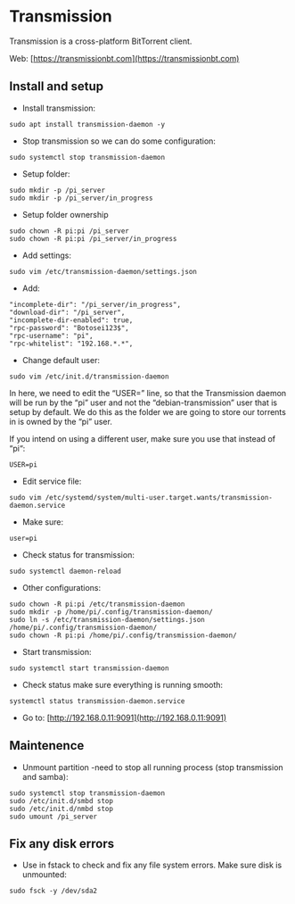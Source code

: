 # Transmission

Transmission is a cross-platform BitTorrent client.

Web: [https://transmissionbt.com](https://transmissionbt.com)

## Install and setup

* Install transmission:

```
sudo apt install transmission-daemon -y
```


* Stop transmission so we can do some configuration:

```
sudo systemctl stop transmission-daemon
```

* Setup folder:

```
sudo mkdir -p /pi_server
sudo mkdir -p /pi_server/in_progress
```

* Setup folder ownership

```
sudo chown -R pi:pi /pi_server
sudo chown -R pi:pi /pi_server/in_progress
```

* Add settings:

```
sudo vim /etc/transmission-daemon/settings.json
```

  * Add:

  ```
  "incomplete-dir": "/pi_server/in_progress",
  "download-dir": "/pi_server",
  "incomplete-dir-enabled": true,
  "rpc-password": "Botosei123$",
  "rpc-username": "pi",
  "rpc-whitelist": "192.168.*.*",
  ```

* Change default user:

```
sudo vim /etc/init.d/transmission-daemon
```

  In here, we need to edit the “USER=” line, so that the Transmission daemon will be run by the “pi” user and not the “debian-transmission” user that is setup by default.
  We do this as the folder we are going to store our torrents in is owned by the “pi” user.

  If you intend on using a different user, make sure you use that instead of “pi“:

  ```
  USER=pi
  ```

* Edit service file:

```
sudo vim /etc/systemd/system/multi-user.target.wants/transmission-daemon.service
```

  * Make sure:

  ```
  user=pi
  ```

* Check status for transmission:

```
sudo systemctl daemon-reload
```


* Other configurations:

```
sudo chown -R pi:pi /etc/transmission-daemon
sudo mkdir -p /home/pi/.config/transmission-daemon/
sudo ln -s /etc/transmission-daemon/settings.json /home/pi/.config/transmission-daemon/
sudo chown -R pi:pi /home/pi/.config/transmission-daemon/
```

* Start transmission:

```
sudo systemctl start transmission-daemon
```

* Check status make sure everything is running smooth:

```
systemctl status transmission-daemon.service
```

* Go to: [http://192.168.0.11:9091](http://192.168.0.11:9091)


## Maintenence

* Unmount partition -need to stop all running process (stop transmission and samba):

```
sudo systemctl stop transmission-daemon
sudo /etc/init.d/smbd stop
sudo /etc/init.d/nmbd stop
sudo umount /pi_server
```

## Fix any disk errors

* Use in fstack to check and fix any file system errors. Make sure disk is unmounted:

```
sudo fsck -y /dev/sda2
```



